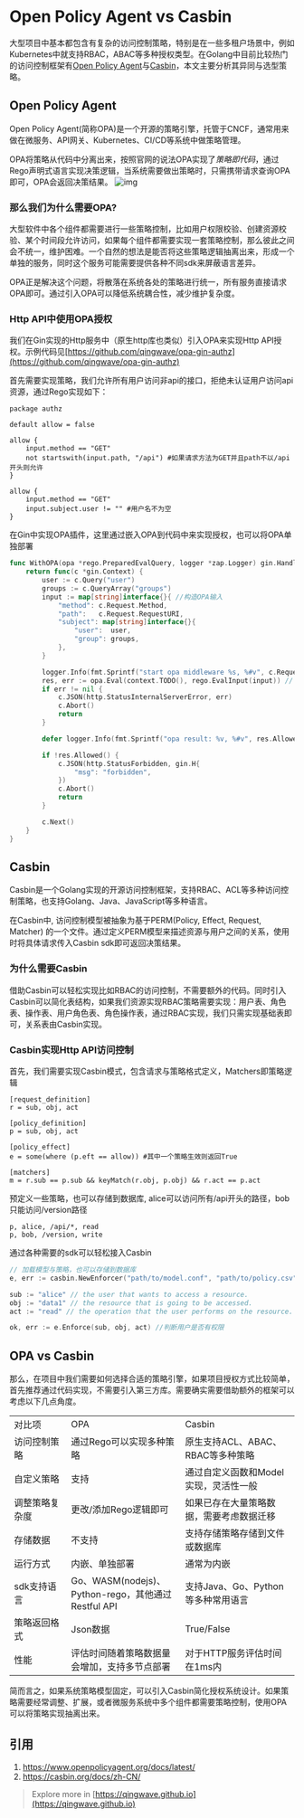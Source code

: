 # Open Policy Agent vs Casbin


大型项目中基本都包含有复杂的访问控制策略，特别是在一些多租户场景中，例如Kubernetes中就支持RBAC，ABAC等多种授权类型。在Golang中目前比较热门的访问控制框架有[Open Policy Agent](https://www.openpolicyagent.org/)与[Casbin](https://casbin.org/)，本文主要分析其异同与选型策略。

## Open Policy Agent
Open Policy Agent(简称OPA)是一个开源的策略引擎，托管于CNCF，通常用来做在微服务、API网关、Kubernetes、CI/CD等系统中做策略管理。

OPA将策略从代码中分离出来，按照官网的说法OPA实现了*策略即代码*，通过Rego声明式语言实现决策逻辑，当系统需要做出策略时，只需携带请求查询OPA即可，OPA会返回决策结果。
![img](https://d33wubrfki0l68.cloudfront.net/b394f524e15a67457b85fdfeed02ff3f2764eb9e/6ac2b/docs/latest/images/opa-service.svg)

### 那么我们为什么需要OPA?
大型软件中各个组件都需要进行一些策略控制，比如用户权限校验、创建资源校验、某个时间段允许访问，如果每个组件都需要实现一套策略控制，那么彼此之间会不统一，维护困难。一个自然的想法是能否将这些策略逻辑抽离出来，形成一个单独的服务，同时这个服务可能需要提供各种不同sdk来屏蔽语言差异。

OPA正是解决这个问题，将散落在系统各处的策略进行统一，所有服务直接请求OPA即可。通过引入OPA可以降低系统耦合性，减少维护复杂度。

### Http API中使用OPA授权
我们在Gin实现的Http服务中（原生http库也类似）引入OPA来实现Http API授权。示例代码见[https://github.com/qingwave/opa-gin-authz](https://github.com/qingwave/opa-gin-authz)

首先需要实现策略，我们允许所有用户访问非api的接口，拒绝未认证用户访问api资源，通过Rego实现如下：
```rego
package authz

default allow = false

allow {
    input.method == "GET"
	not startswith(input.path, "/api") #如果请求方法为GET并且path不以/api开头则允许
}

allow {
    input.method == "GET"
    input.subject.user != "" #用户名不为空
}
```

在Gin中实现OPA插件，这里通过嵌入OPA到代码中来实现授权，也可以将OPA单独部署
```go
func WithOPA(opa *rego.PreparedEvalQuery, logger *zap.Logger) gin.HandlerFunc {
	return func(c *gin.Context) {
		user := c.Query("user")
		groups := c.QueryArray("groups")
		input := map[string]interface{}{ //构造OPA输入
			"method": c.Request.Method,
			"path":   c.Request.RequestURI,
			"subject": map[string]interface{}{
				"user":  user,
				"group": groups,
			},
		}

		logger.Info(fmt.Sprintf("start opa middleware %s, %#v", c.Request.URL.String(), input))
		res, err := opa.Eval(context.TODO(), rego.EvalInput(input)) // 验证用户请求
		if err != nil {
			c.JSON(http.StatusInternalServerError, err)
			c.Abort()
			return
		}

		defer logger.Info(fmt.Sprintf("opa result: %v, %#v", res.Allowed(), res))

		if !res.Allowed() {
			c.JSON(http.StatusForbidden, gin.H{
				"msg": "forbidden",
			})
			c.Abort()
			return
		}

		c.Next()
	}
}
```

## Casbin
Casbin是一个Golang实现的开源访问控制框架，支持RBAC、ACL等多种访问控制策略，也支持Golang、Java、JavaScript等多种语言。

在Casbin中, 访问控制模型被抽象为基于PERM(Policy, Effect, Request, Matcher) 的一个文件。通过定义PERM模型来描述资源与用户之间的关系，使用时将具体请求传入Casbin sdk即可返回决策结果。

### 为什么需要Casbin
借助Casbin可以轻松实现比如RBAC的访问控制，不需要额外的代码。同时引入Casbin可以简化表结构，如果我们资源实现RBAC策略需要实现：用户表、角色表、操作表、用户角色表、角色操作表，通过RBAC实现，我们只需实现基础表即可，关系表由Casbin实现。

### Casbin实现Http API访问控制
首先，我们需要实现Casbin模式，包含请求与策略格式定义，Matchers即策略逻辑
```
[request_definition]
r = sub, obj, act

[policy_definition]
p = sub, obj, act

[policy_effect]
e = some(where (p.eft == allow)) #其中一个策略生效则返回True

[matchers]
m = r.sub == p.sub && keyMatch(r.obj, p.obj) && r.act == p.act
```

预定义一些策略，也可以存储到数据库, alice可以访问所有/api开头的路径，bob只能访问/version路径
```csv
p, alice, /api/*, read
p, bob, /version, write
```

通过各种需要的sdk可以轻松接入Casbin
```go
// 加载模型与策略，也可以存储到数据库
e, err := casbin.NewEnforcer("path/to/model.conf", "path/to/policy.csv")

sub := "alice" // the user that wants to access a resource.
obj := "data1" // the resource that is going to be accessed.
act := "read" // the operation that the user performs on the resource.

ok, err := e.Enforce(sub, obj, act) //判断用户是否有权限
```

## OPA vs Casbin
那么，在项目中我们需要如何选择合适的策略引擎，如果项目授权方式比较简单，首先推荐通过代码实现，不需要引入第三方库。需要确实需要借助额外的框架可以考虑以下几点角度。

<table>
    <tr>
        <td width="20%">对比项</td>
        <td width="40%"> OPA</td>
        <td width="40%">Casbin</td>
    </tr>
    <tr>
        <td width="20%">访问控制策略</td>
        <td width="40%">通过Rego可以实现多种策略</td>
        <td width="40%">原生支持ACL、ABAC、RBAC等多种策略</td>
    </tr>
    <tr>
        <td width="20%">自定义策略</td>
        <td width="40%"> 支持</td>
        <td width="40%">通过自定义函数和Model实现，灵活性一般</td>
    </tr>
    <tr>
        <td width="20%">调整策略复杂度</td>
        <td width="40%">更改/添加Rego逻辑即可</td>
        <td width="40%">如果已存在大量策略数据，需要考虑数据迁移</td>
    </tr>
    <tr>
        <td width="20%"> 存储数据</td>
        <td width="40%">不支持</td>
        <td width="40%">支持存储策略存储到文件或数据库</td>
    </tr>
    <tr>
        <td width="20%">运行方式</td>
        <td width="40%">内嵌、单独部署</td>
        <td width="40%">通常为内嵌</td>
    </tr>
    <tr>
        <td width="20%">sdk支持语言</td>
        <td width="40%">Go、WASM(nodejs)、Python-rego，其他通过Restful API</td>
        <td width="40%">支持Java、Go、Python等多种常用语言</td>
    </tr>
    <tr>
        <td width="20%">策略返回格式</td>
        <td width="40%">Json数据</td>
        <td width="40%">True/False</td>
    </tr>
    <tr>
        <td width="20%">性能</td>
        <td width="40%">评估时间随着策略数据量会增加，支持多节点部署</td>
        <td width="40%">对于HTTP服务评估时间在1ms内</td>
    </tr>
</table>

简而言之，如果系统策略模型固定，可以引入Casbin简化授权系统设计。如果策略需要经常调整、扩展，或者微服务系统中多个组件都需要策略控制，使用OPA可以将策略实现抽离出来。

## 引用
1. https://www.openpolicyagent.org/docs/latest/
2. https://casbin.org/docs/zh-CN/

> Explore more in [https://qingwave.github.io](https://qingwave.github.io)

